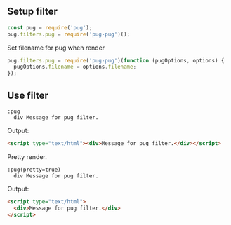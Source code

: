 ## Setup filter

```javascript
const pug = require('pug');
pug.filters.pug = require('pug-pug')();
```

Set filename for pug when render

```javascript
pug.filters.pug = require('pug-pug')(function (pugOptions, options) {
  pugOptions.filename = options.filename;
});
```

## Use filter

```pug
:pug
  div Message for pug filter.
```

Output:

```html
<script type="text/html"><div>Message for pug filter.</div></script>
```

Pretty render.

```pug
:pug(pretty=true)
  div Message for pug filter.
```

Output:

```html
<script type="text/html">
  <div>Message for pug filter.</div>
</script>
```
